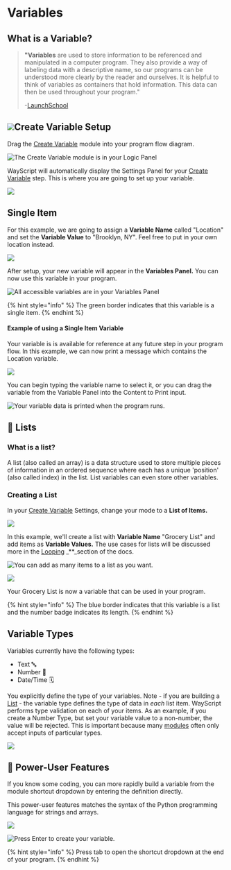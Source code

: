 # Variables

## What is a Variable?

> **"Variables** are used to store information to be referenced and manipulated in a computer program. They also provide a way of labeling data with a descriptive name, so our programs can be understood more clearly by the reader and ourselves. It is helpful to think of variables as containers that hold information. This data can then be used throughout your program."
>
> -[LaunchSchool](https://launchschool.com/books/ruby/read/variables)

## ![](../.gitbook/assets/create_var.png)Create Variable Setup

Drag the [Create Variable](../library/logic/variables/create-variable.md) module into your program flow diagram.

![The Create Variable module is in your Logic Panel](../.gitbook/assets/screenshot-2019-07-15-12.28.05.png)

WayScript will automatically display the Settings Panel for your [Create Variable](../library/logic/variables/create-variable.md) step. This is where you are going to set up your variable.

![](../.gitbook/assets/screenshot-2019-07-15-12.36.06.png)

## Single Item

For this example, we are going to assign a **Variable Name** called "Location" and set the **Variable Value** to "Brooklyn, NY". Feel free to put in your own location instead.

![](../.gitbook/assets/screenshot-2019-07-15-12.41.46.png)

After setup, your new variable will appear in the **Variables Panel.** You can now use this variable in your program.

![All accessible variables are in your Variables Panel](../.gitbook/assets/screenshot-2019-07-15-13.00.21.png)

{% hint style="info" %}
The green border indicates that this variable is a single item.
{% endhint %}

#### Example of using a Single Item Variable

Your variable is is available for reference at any future step in your program flow. In this example, we can now print a message which contains the Location variable.

![](../.gitbook/assets/screenshot-2019-07-15-15.40.49.png)

You can begin typing the variable name to select it, or you can drag the variable from the Variable Panel into the Content to Print input.

![Your variable data is printed when the program runs.](../.gitbook/assets/screenshot-2019-07-15-15.36.21.png)

## 📃 Lists

### What is a list?

A list \(also called an array\) is a data structure used to store multiple pieces of information in an ordered sequence where each has a unique 'position' \(also called index\) in the list. List variables can even store other variables.

### Creating a List

In your [Create Variable](../library/logic/variables/create-variable.md) Settings, change your mode to a **List of Items.**

![](../.gitbook/assets/screenshot-2019-07-15-15.46.17.png)

In this example, we'll create a list with **Variable Name** "Grocery List" and add items as **Variable Values.** The use cases for lists will be discussed more in the [Looping](looping-iteration.md) _\*\*_section of the docs.

![You can add as many items to a list as you want. ](../.gitbook/assets/screenshot-2019-07-15-15.49.28.png)

![](../.gitbook/assets/screenshot-2019-07-15-15.49.50.png)

Your Grocery List is now a variable that can be used in your program.

{% hint style="info" %}
The blue border indicates that this variable is a list and the number badge indicates its length.
{% endhint %}

## Variable Types

Variables currently have the following types:

* Text 🔤 
* Number 🔢 
* Date/Time 🗓 

You explicitly define the type of your variables. Note - if you are building a [List](variables.md#lists) - the variable type defines the type of data in _each_ list item. WayScript performs type validation on each of your items. As an example, if you create a Number Type, but set your variable value to a non-number, the value will be rejected. This is important because many [modules](../library/modules/) often only accept inputs of particular types.

![](../.gitbook/assets/screenshot-2019-07-16-09.56.45.png)

## 💪 Power-User Features

If you know some coding, you can more rapidly build a variable from the module shortcut dropdown by entering the definition directly.

This power-user features matches the syntax of the Python programming language for strings and arrays.

![](../.gitbook/assets/screenshot-2019-07-15-15.53.14.png)

![Press Enter to create your variable.](../.gitbook/assets/screenshot-2019-07-15-15.53.32.png)

{% hint style="info" %}
Press tab to open the shortcut dropdown at the end of your program.
{% endhint %}

